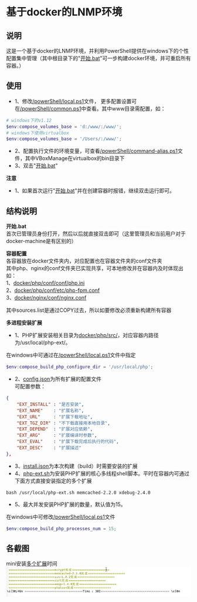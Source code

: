 # 基于docker的LNMP环境

## 说明
这是一个基于docker的LNMP环境，并利用PowerShell提供在windows下的个性配置集中管理（其中根目录下的"[开始.bat](%E5%BC%80%E5%A7%8B.bat)"可一步构建docker环境，并可重启所有容器。）



## 使用
- 1、修改[/powerShell/local.ps1](powerShell/local.ps1)文件，
更多配置设置可在[/powerShell/common.ps1](powerShell/common.ps1)中查看。其中www目录需配置，如：
```powershell
# windows下的v1.12
$env:compose_volumes_base = 'd:/www/:/www/';
# windows下使用virtualbox
$env:compose_volumes_base = '/Users/:/www/';
```
- 2、配置执行文件的环境变量，可查看[/powerShell/command-alias.ps1](powerShell/command-alias.ps1)文件，其中VBoxManage在virtualbox的bin目录下
- 3、双击"[开始.bat](%E5%BC%80%E5%A7%8B.bat)"


**注意**
- 1、如果首次运行"[开始.bat](%E5%BC%80%E5%A7%8B.bat)"并在创建容器时报错，继续双击运行即可。


## 结构说明

**开始.bat**  
首次已管理员身份打开，然后以后就直接双击即可（这里管理员和当前用户对于docker-machine是有区别的）


**容器配置**  
各容器放在docker文件夹内，对应配置也在容器文件夹的conf文件夹  
其中php、nginx的conf文件夹已实现共享，可本地修改并在容器内及时体现出
如：  
1、[docker/php/conf/conf/php.ini](docker/php/conf/conf/php.ini)  
2、[docker/php/conf/etc/php-fpm.conf](docker/php/conf/etc/php-fpm.conf)  
3、[docker/nginx/conf/nginx.conf](docker/nginx/conf/nginx.conf)  

其中sources.list是通过COPY过去，所以如要修改必须重新构建所有容器



**多进程安装扩展**  
- 1、PHP扩展安装相关目录为[docker/php/src/](https://github.com/aogg/docker_lnmp/tree/master/docker/php/src)，对应容器内路径为/usr/local/php-ext/。

  
在windows中可通过在[/powerShell/local.ps1](powerShell/local.ps1)文件中指定
```powershell
$env:compose_build_php_configure_dir = '/usr/local/php';
```
- 2、[config.json](https://github.com/aogg/docker_lnmp/tree/master/docker/php/src/config.json)为所有扩展的配置文件  
可配置参数：
```json
{
	"EXT_INSTALL" : "是否安装",
	"EXT_NAME"    : "扩展名称",
	"EXT_URL"     : "扩展下载地址",
	"EXT_TGZ_DIR" : "不下载直接用本地目录",
	"EXT_DEPEND"  : "扩展对应依赖",
	"EXT_ARG"     : "扩展编译时参数",
	"EXT_EVAL"    : "扩展下载完成后执行的代码",
	"EXT_DESC"    : "扩展描述"
},
```
- 3、[install.json](https://github.com/aogg/docker_lnmp/tree/master/docker/php/src/install.json)为本次构建（build）时需要安装的扩展
- 4、[php-ext.sh](https://github.com/aogg/docker_lnmp/tree/master/docker/php/src/php-ext.sh)为安装PHP扩展的核心多线程shell脚本。平时在容器内可通过下面方式直接安装指定的多个扩展<br />
```shell 
bash /usr/local/php-ext.sh memcached-2.2.0 xdebug-2.4.0
```
- 5、最大并发安装PHP扩展的数量，默认值为15。

  
在windows中可修改[/powerShell/local.ps1](powerShell/local.ps1)文件
```powershell
$env:compose_build_php_processes_num = 15;
```





## 各截图

mini安装[多个扩展](https://github.com/aogg/docker_lnmp/blob/a716e496d59bf408804cda1e10b970af387a62bf/docker/php/src/install.json)时间<br />
![github](https://raw.githubusercontent.com/aogg/image_repository/master/docker_lnmp/mini%E5%AE%89%E8%A3%85%E6%89%A9%E5%B1%95%E6%97%B6%E9%97%B4.png "mini安装扩展时间")
  

